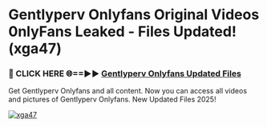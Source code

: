 # Gentlyperv Onlyfans Original Videos 0nlyFans Leaked - Files Updated! (xga47)

<h3>🔴 CLICK HERE 🌐==►► <a href="https://tinyurl.com/2jnfzry5" rel="nofollow">Gentlyperv Onlyfans Updated Files</a></h3>

Get Gentlyperv Onlyfans and all content. Now you can access all videos and pictures of Gentlyperv Onlyfans. New Updated Files 2025!

[![xga47](https://i.imgur.com/GyGTBgg.gif)](https://tinyurl.com/2jnfzry5)
